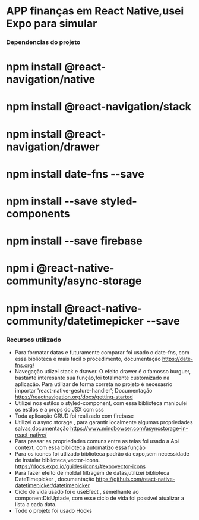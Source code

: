 # APP finanças em React Native,usei Expo para simular

### Dependencias do projeto
# npm install @react-navigation/native
# npm install @react-navigation/stack
# npm install @react-navigation/drawer
# npm install date-fns --save
# npm install --save styled-components
# npm install --save firebase
# npm i @react-native-community/async-storage
# npm install @react-native-community/datetimepicker --save
### Recursos utilizado
- Para formatar datas e futuramente comparar  foi usado o  date-fns, com essa biblioteca é mais facil o procedimento,
documentação https://date-fns.org/
- Navegação utlizei stack e drawer. O efeito drawer é o famosso burguer, bastante interesante sua função,foi totalmente customizado
na aplicação. Para utilizar de forma correta no projeto é necesasrio  importar 'react-native-gesture-handler'; Documentação https://reactnavigation.org/docs/getting-started
- Utilizei nos estilos o  styled-component, com essa biblioteca manipulei os estilos e a props do JSX com css
- Toda aplicação CRUD foi realizado com firebase
- Utilizei o async storage , para garantir localmente algumas propriedades salvas,documentação https://www.mindbowser.com/asyncstorage-in-react-native/
- Para passar as propriedades comuns entre as telas foi usado a Api context, com essa biblioteca automatizo essa função
- Para os icones foi utlizado  biblioteca padrão da expo,sem necessidade de instalar biblioteca,vector-icons. https://docs.expo.io/guides/icons/#expovector-icons
- Para fazer efeito de moldal filtragem de datas,utilizei biblioteca DateTimepicker , documentação https://github.com/react-native-datetimepicker/datetimepicker
- Ciclo de vida usado foi o useEfect , semelhante ao componentDidUptade, com esse ciclo de vida foi possivel atualizar a lista a cada data.
- Todo o projeto foi usado Hooks 
